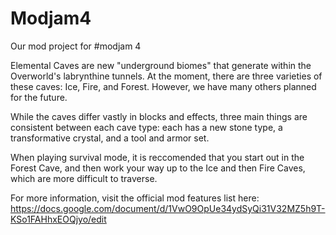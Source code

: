 Modjam4
=======

Our mod project for #modjam 4

Elemental Caves are new "underground biomes" that generate within the Overworld's labrynthine tunnels. At the moment, there are three varieties of these caves: Ice, Fire, and Forest. However, we have many others planned for the future.

While the caves differ vastly in blocks and effects, three main things are consistent between each cave type: each has a new stone type, a transformative crystal, and a tool and armor set.

When playing survival mode, it is reccomended that you start out in the Forest Cave, and then work your way up to the Ice and then Fire Caves, which are more difficult to traverse.

For more information, visit the official mod features list here: https://docs.google.com/document/d/1VwO9OpUe34ydSyQi31V32MZ5h9T-KSo1FAHhxEOQjyo/edit
